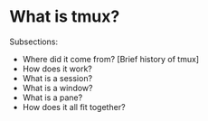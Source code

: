 # What is tmux?

Subsections:

* Where did it come from? \[Brief history of tmux]
* How does it work?
* What is a session?
* What is a window?
* What is a pane?
* How does it all fit together?
